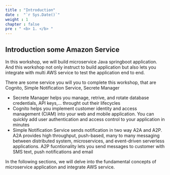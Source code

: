 ```yaml
---
title : "Introduction"
date :  "`r Sys.Date()`" 
weight : 1 
chapter : false
pre : " <b> 1. </b> "
---
```


## Introduction some Amazon Service

In this workshop, we will build microservice Java springboot application. And this workshop not only instruct to build application but also lets you integrate with multi AWS service to test the application end to end. 

There are some service you will you to complete this workshop, that are Cognito, Simple Notification Service, Secrete Manager

- Secrete Manager helps you manage, retrive, and rotate database credentials, API keys,... throught out their lifecycles
- Cognito helps you implement customer identity and access management (CIAM) into your web and mobile application. You can quickly add user authentication and access control to your application in minutes
- Simple Notification Service sends notification in two way A2A and A2P. A2A provides high throughput, push-based, many to many messaging between distributed system, microservices, and event-driven serverless applications. A2P fucntionality lets you send messages to customer with SMS text, push notifications and email


In the following sections, we will delve into the fundamental concepts of microservice application and integrate AWS service.
